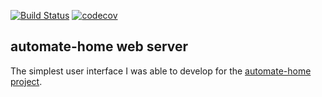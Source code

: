 [![Build Status](https://travis-ci.com/majamassarini/automate-ws.svg?branch=main)](https://travis-ci.com/majamassarini/automate-ws)
[![codecov](https://codecov.io/gh/majamassarini/automate-ws/branch/main/graph/badge.svg?token=tPHRNf4csz)](https://codecov.io/gh/majamassarini/automate-ws)

## automate-home web server

The simplest user interface I was able to develop for the [automate-home project](https://github.com/majamassarini/automate-home).